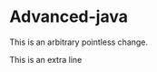 # Advanced-java

This is an arbitrary pointless change.

This is an extra line







































